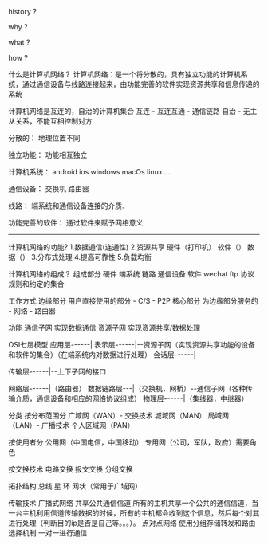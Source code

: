 history ? 

why ?

what ?

how ?

什么是计算机网络？
计算机网络：是一个将分散的，具有独立功能的计算机系统，通过通信设备与线路连接起来，由功能完善的软件实现资源共享和信息传递的系统

计算机网络是互连的，自治的计算机集合
互连 - 互连互通 - 通信链路
自治 - 无主从关系，不能互相控制对方

分散的：
    地理位置不同

独立功能：
    功能相互独立

计算机系统：
    android
    ios
    windows
    macOs
    linux
    ...

通信设备：
    交换机
    路由器

线路：
    端系统和通信设备连接的介质.

功能完善的软件：
    通过软件来赋予网络意义.

---

计算机网络的功能?
1.数据通信(连通性)
2.资源共享
硬件（打印机）
软件（）
数据（）
3.分布式处理
4.提高可靠性
5.负载均衡

计算机网络的组成？
组成部分
硬件
    端系统
    链路
    通信设备
软件
    wechat
    ftp
协议
    规则和约定的集合

工作方式
边缘部分
    用户直接使用的部分 - C/S
                    - P2P
核心部分
    为边缘部分服务的  - 网络
                   - 路由器


功能
通信子网
    实现数据通信
资源子网
    实现资源共享/数据处理

OSI七层模型
应用层------|
表示层------|--资源子网（实现资源共享功能的设备和软件的集合）（在端系统内对数据进行处理）
会话层------|

传输层------|--上下子网的接口

网络层------|（路由器）
数据链路层---|（交换机，网桥）--通信子网（各种传输介质，通信设备和相应的网络协议组成）
物理层------|（集线器，中继器）

分类
按分布范围分
    广域网（WAN）- 交换技术
    城域网（MAN）
    局域网（LAN）- 广播技术
    个人区域网（PAN）

按使用者分
    公用网（中国电信，中国移动）
    专用网（公司，军队，政府）需要角色

按交换技术
    电路交换
    报文交换
    分组交换

拓扑结构
    总线
    星
    环
    网状（常用于广域网）

传输技术
    广播式网络 共享公共通信信道
        所有的主机共享一个公共的通信信道，当一台主机利用信道传输数据的时候，所有的主机都会收到这个信息，然后每个对其进行处理（判断目的ip是否是自己等。。。）。
    点对点网络 使用分组存储转发和路由选择机制
        一对一进行通信

    


